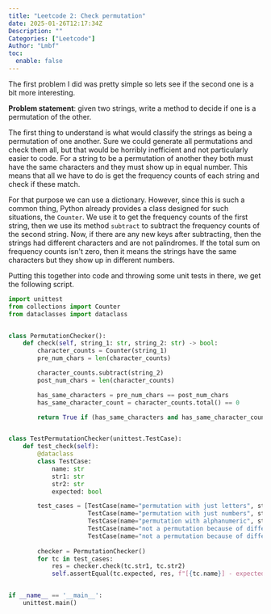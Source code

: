 ```yaml
---
title: "Leetcode 2: Check permutation"
date: 2025-01-26T12:17:34Z
Description: ""
Categories: ["Leetcode"]
Author: "Lmbf"
toc:
  enable: false
---
```


The first problem I did was pretty simple so lets see if the second one is a bit more interesting.

**Problem statement**: given two strings, write a method to decide if one is a permutation of the other.

The first thing to understand is what would classify the strings as being a permutation of one another. Sure we could generate all permutations and check them all, but that would be horribly inefficient and not particularly easier to code. For a string to be a permutation of another they both must have the same characters and they must show up in equal number. This means that all we have to do is get the frequency counts of each string and check if these match. 

For that purpose we can use a dictionary. However, since this is such a common thing, Python already provides a class designed for such situations, the `Counter`. We use it to get the frequency counts of the first string, then we use its method `subtract` to subtract the frequency counts of the second string. Now, if there are any new keys after subtracting, then the strings had different characters and are not palindromes. If the total sum on frequency counts isn't zero, then it means the strings have the same characters but they show up in different numbers. 

Putting this together into code and throwing some unit tests in there, we get the following script.

```python
import unittest
from collections import Counter
from dataclasses import dataclass


class PermutationChecker():
    def check(self, string_1: str, string_2: str) -> bool:
        character_counts = Counter(string_1)
        pre_num_chars = len(character_counts)

        character_counts.subtract(string_2)
        post_num_chars = len(character_counts)

        has_same_characters = pre_num_chars == post_num_chars
        has_same_character_count = character_counts.total() == 0

        return True if (has_same_characters and has_same_character_count) else False


class TestPermutationChecker(unittest.TestCase):
    def test_check(self):
        @dataclass
        class TestCase:
            name: str
            str1: str
            str2: str
            expected: bool

        test_cases = [TestCase(name="permutation with just letters", str1="abcd", str2="bacd", expected=True),
                      TestCase(name="permutation with just numbers", str1="3563476", str2="7334566", expected=True),
                      TestCase(name="permutation with alphanumeric", str1="wef34f", str2="wffe34", expected=True),
                      TestCase(name="not a permutation because of different length", str1="abcd", str2="d2cba", expected=False),
                      TestCase(name="not a permutation because of different characters", str1="2354", str2="1234", expected=False)]
        
        checker = PermutationChecker()
        for tc in test_cases:
            res = checker.check(tc.str1, tc.str2)
            self.assertEqual(tc.expected, res, f"[{tc.name}] - expected {tc.expected} but got {res}")


if __name__ == '__main__':
    unittest.main()
```